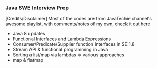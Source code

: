 ### Java SWE Interview Prep

[Credits/Disclaimer] Most of the codes are from JavaTechie channel's awesome playlist, with comments/notes of my own, check it out here
- Java 8 updates
- Functional Interfaces and Lambda Expressions
- Consumer/Predicate/Supplier function interfaces in SE 1.8
- Stream API & functional programming in Java
- Sorting a list/map via lambdas => various approaches
- map & flatmap

